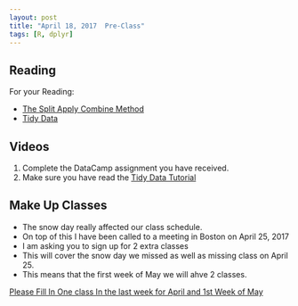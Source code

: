 ```yaml
---
layout: post
title: "April 18, 2017  Pre-Class"
tags: [R, dplyr]
---
```

  
## Reading

For your Reading:

- [The Split Apply Combine Method](https://www.jstatsoft.org/article/view/v040i01)
- [Tidy Data](http://statseducation.com/Introduction-to-R/modules/tidy%20data/tidy-data/)

## Videos

1. Complete the DataCamp assignment you have received. 
2. Make sure you have read the [Tidy Data Tutorial](http://statseducation.com/Introduction-to-R/modules/tidy%20data/tidy-data/)


## Make Up Classes

- The snow day really affected our class schedule. 
- On top of this I have been called to a meeting in Boston on April 25, 2017
- I am asking you to sign up for 2 extra classes
- This will cover the snow day we missed as well as missing class on April 25. 
- This means that the first week of May we will ahve 2 classes.


[Please Fill In One class In the last week for April and 1st Week of May](https://docs.google.com/spreadsheets/d/1x-IDRAGtXW4XN1B4EtZiiWFSV3ff8IBKyery_A3zGjE/edit#gid=0)

  
  